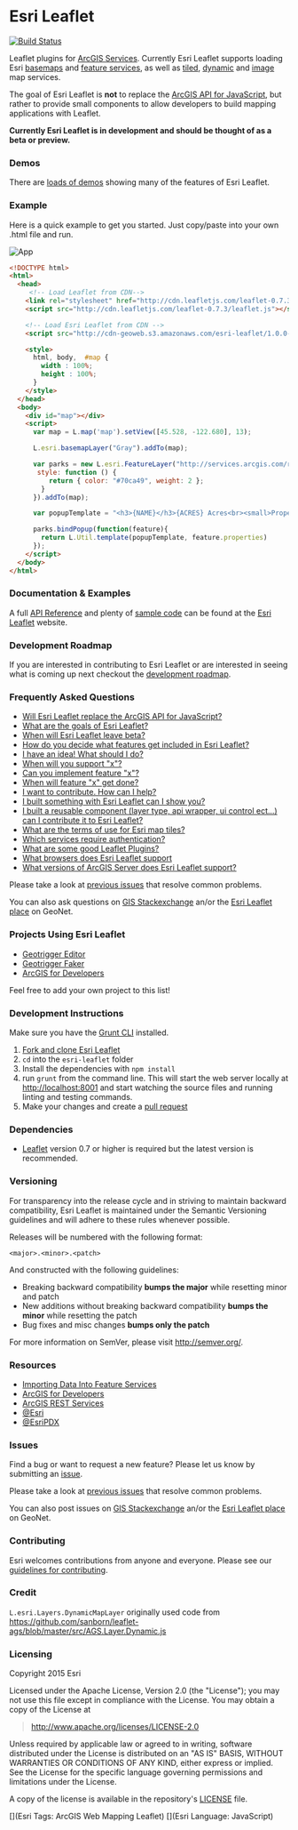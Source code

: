 # Esri Leaflet

[![Build Status](https://travis-ci.org/Esri/esri-leaflet.svg)](https://travis-ci.org/Esri/esri-leaflet)

Leaflet plugins for [ArcGIS Services](http://developers.arcgis.com). Currently Esri Leaflet supports loading Esri [basemaps](http://esri.github.io/esri-leaflet/examples/switching-basemaps.html) and [feature services](http://esri.github.io/esri-leaflet/examples/simple-feature-layer.html), as well as [tiled](http://esri.github.io/esri-leaflet/examples/tile-layer-2.html), [dynamic](http://esri.github.io/esri-leaflet/examples/simple-dynamic-map-layer.html) and [image](http://esri.github.io/esri-leaflet/examples/simple-image-map-layer.html)  map services.

The goal of Esri Leaflet is **not** to replace the [ArcGIS API for JavaScript](https://developers.arcgis.com/en/javascript/), but rather to provide small components to allow developers to build mapping applications with Leaflet.

**Currently Esri Leaflet is in development and should be thought of as a beta or preview.**

### Demos
There are [loads of demos](http://patrickarlt.github.io/esri-leaflet/examples/) showing many of the features of Esri Leaflet.

### Example
Here is a quick example to get you started. Just copy/paste into your own .html file and run.

![App](https://raw.github.com/Esri/esri-leaflet/master/esri-leaflet.png)

```html
<!DOCTYPE html>
<html>
  <head>
     <!-- Load Leaflet from CDN-->
    <link rel="stylesheet" href="http://cdn.leafletjs.com/leaflet-0.7.3/leaflet.css" />
    <script src="http://cdn.leafletjs.com/leaflet-0.7.3/leaflet.js"></script>

    <!-- Load Esri Leaflet from CDN -->
    <script src="http://cdn-geoweb.s3.amazonaws.com/esri-leaflet/1.0.0-rc.6/esri-leaflet.js"></script>

    <style>
      html, body,  #map {
        width : 100%;
        height : 100%;
      }
    </style>
  </head>
  <body>
    <div id="map"></div>
    <script>
      var map = L.map('map').setView([45.528, -122.680], 13);

      L.esri.basemapLayer("Gray").addTo(map);

      var parks = new L.esri.FeatureLayer("http://services.arcgis.com/rOo16HdIMeOBI4Mb/arcgis/rest/services/Portland_Parks/FeatureServer/0", {
       style: function () {
          return { color: "#70ca49", weight: 2 };
        }
      }).addTo(map);

      var popupTemplate = "<h3>{NAME}</h3>{ACRES} Acres<br><small>Property ID: {PROPERTYID}<small>";

      parks.bindPopup(function(feature){
        return L.Util.template(popupTemplate, feature.properties)
      });
    </script>
  </body>
</html>
```

### Documentation & Examples

A full [API Reference](http://esri.github.io/esri-leaflet/api-reference/) and plenty of [sample code](http://esri.github.io/esri-leaflet/examples/) can be found at the [Esri Leaflet](http://esri.github.io/esri-leaflet/) website.

### Development Roadmap

If you are interested in contributing to Esri Leaflet or are interested in seeing what is coming up next checkout the [development roadmap](https://github.com/Esri/esri-leaflet/wiki/Roadmap).

### Frequently Asked Questions

* [Will Esri Leaflet replace the ArcGIS API for JavaScript?](https://github.com/Esri/esri-leaflet/wiki/FAQ#will-esri-leaflet-replace-the-arcgis-api-for-javascript)
* [What are the goals of Esri Leaflet?](https://github.com/Esri/esri-leaflet/wiki/FAQ#what-are-the-goals-of-esri-leaflet)
* [When will Esri Leaflet leave beta?](https://github.com/Esri/esri-leaflet/wiki/FAQ#when-will-esri-leaflet-leave-beta)
* [How do you decide what features get included in Esri Leaflet?](https://github.com/Esri/esri-leaflet/wiki/FAQ#how-do-you-decide-what-features-get-included-in-esri-leaflet)
* [I have an idea! What should I do?](https://github.com/Esri/esri-leaflet/wiki/FAQ#i-have-an-idea-what-should-i-do)
* [When will you support "x"?](https://github.com/Esri/esri-leaflet/wiki/FAQ#when-will-you-support-x)
* [Can you implement feature "x"?](https://github.com/Esri/esri-leaflet/wiki/FAQ#can-you-implement-feature-x)
* [When will feature "x" get done?](https://github.com/Esri/esri-leaflet/wiki/FAQ#when-will-feature-x-get-done)
* [I want to contribute. How can I help?](https://github.com/Esri/esri-leaflet/wiki/FAQ#i-want-to-contribute-how-can-i-help)
* [I built something with Esri Leaflet can I show you?](https://github.com/Esri/esri-leaflet/wiki/FAQ#i-built-something-with-esri-leaflet-can-i-show-you)
* [I built a reusable component (layer type, api wrapper, ui control ect...) can I contribute it to Esri Leaflet?](i-built-a-reusable-component-layer-type-api-wrapper-ui-control-ect-can-i-contribute-it-to-esri-leaflet)
* [What are the terms of use for Esri map tiles?](#what-are-the-terms-of-use-for-esri-map-tiles)
* [Which services require authentication?](#which-services-require-authentication)
* [What are some good Leaflet Plugins?](https://github.com/Esri/esri-leaflet/wiki/FAQ#what-are-some-good-leaflet-plugins)
* [What browsers does Esri Leaflet support](https://github.com/Esri/esri-leaflet/wiki/FAQ#what-browsers-does-esri-leaflet-support)
* [What versions of ArcGIS Server does Esri Leaflet support?](https://github.com/Esri/esri-leaflet/wiki/FAQ#what-versions-of-arcgis-server-does-esri-leaflet-support)

Please take a look at [previous issues](https://github.com/Esri/esri-leaflet/issues?labels=FAQ&milestone=&page=1&state=closed) that resolve common problems.

You can also ask questions on [GIS Stackexchange](http://gis.stackexchange.com/questions/ask?tags=esri-leaflet,leaflet) an/or the [Esri Leaflet place](https://geonet.esri.com/discussion/create.jspa?sr=pmenu&containerID=1841&containerType=700&tags=esri-leaflet,leaflet) on GeoNet.

### Projects Using Esri Leaflet

* [Geotrigger Editor](https://github.com/Esri/geotrigger-editor)
* [Geotrigger Faker](https://github.com/Esri/geotrigger-faker)
* [ArcGIS for Developers](https://developers.arcgis.com/en/)

Feel free to add your own project to this list!

### Development Instructions

Make sure you have the [Grunt CLI](http://gruntjs.com/getting-started) installed.

1. [Fork and clone Esri Leaflet](https://help.github.com/articles/fork-a-repo)
2. `cd` into the `esri-leaflet` folder
5. Install the dependencies with `npm install`
5. run `grunt` from the command line. This will start the web server locally at [http://localhost:8001](http://localhost:8001) and start watching the source files and running linting and testing commands.
6. Make your changes and create a [pull request](https://help.github.com/articles/creating-a-pull-request)

### Dependencies

* [Leaflet](http://leafletjs.com) version 0.7 or higher is required but the latest version is recommended.

### Versioning

For transparency into the release cycle and in striving to maintain backward compatibility, Esri Leaflet is maintained under the Semantic Versioning guidelines and will adhere to these rules whenever possible.

Releases will be numbered with the following format:

`<major>.<minor>.<patch>`

And constructed with the following guidelines:

* Breaking backward compatibility **bumps the major** while resetting minor and patch
* New additions without breaking backward compatibility **bumps the minor** while resetting the patch
* Bug fixes and misc changes **bumps only the patch**

For more information on SemVer, please visit <http://semver.org/>.

### Resources

* [Importing Data Into Feature Services](https://developers.arcgis.com/tools/csv-to-feature-service/)
* [ArcGIS for Developers](http://developers.arcgis.com)
* [ArcGIS REST Services](http://resources.arcgis.com/en/help/arcgis-rest-api/)
* [@Esri](http://twitter.com/esri)
* [@EsriPDX](http://twitter.com/esripdx)

### Issues

Find a bug or want to request a new feature?  Please let us know by submitting an [issue](https://github.com/Esri/esri-leaflet/issues).

Please take a look at [previous issues](https://github.com/Esri/esri-leaflet/issues?labels=FAQ&milestone=&page=1&state=closed) that resolve common problems.

You can also post issues on [GIS Stackexchange](http://gis.stackexchange.com/questions/ask?tags=esri-leaflet,leaflet) an/or the [Esri Leaflet place](https://geonet.esri.com/discussion/create.jspa?sr=pmenu&containerID=1841&containerType=700&tags=esri-leaflet,leaflet) on GeoNet.

### Contributing

Esri welcomes contributions from anyone and everyone. Please see our [guidelines for contributing](https://github.com/Esri/esri-leaflet/blob/master/CONTRIBUTING.md).

### Credit

`L.esri.Layers.DynamicMapLayer` originally used code from https://github.com/sanborn/leaflet-ags/blob/master/src/AGS.Layer.Dynamic.js

### Licensing
Copyright 2015 Esri

Licensed under the Apache License, Version 2.0 (the "License");
you may not use this file except in compliance with the License.
You may obtain a copy of the License at

> http://www.apache.org/licenses/LICENSE-2.0

Unless required by applicable law or agreed to in writing, software
distributed under the License is distributed on an "AS IS" BASIS,
WITHOUT WARRANTIES OR CONDITIONS OF ANY KIND, either express or implied.
See the License for the specific language governing permissions and
limitations under the License.

A copy of the license is available in the repository's [LICENSE](./LICENSE) file.

[](Esri Tags: ArcGIS Web Mapping Leaflet)
[](Esri Language: JavaScript)
